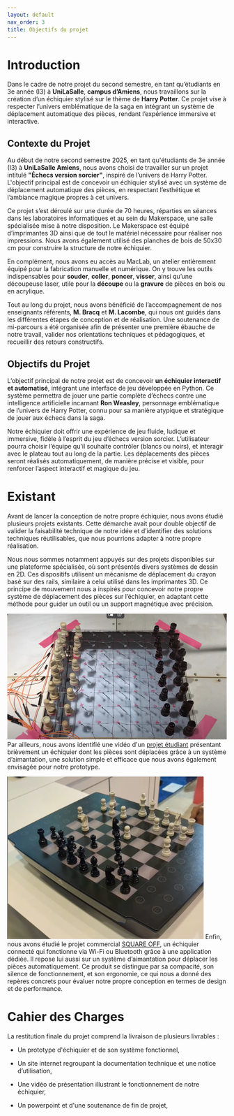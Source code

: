 ```yaml
---
layout: default
nav_order: 3
title: Objectifs du projet
---
```


# Introduction

Dans le cadre de notre projet du second semestre, en tant qu’étudiants en 3e année (I3) à **UniLaSalle**, **campus d’Amiens**, nous travaillons sur la création d’un échiquier stylisé sur le thème de **Harry Potter**. Ce projet vise à respecter l’univers emblématique de la saga en intégrant un système de déplacement automatique des pièces, rendant l’expérience immersive et interactive.

## Contexte du Projet

Au début de notre second semestre 2025, en tant qu'étudiants de 3e année (I3) à **UniLaSalle Amiens**, nous avons choisi de travailler sur un projet intitulé **"Échecs version sorcier"**, inspiré de l’univers de Harry Potter. L'objectif principal est de concevoir un échiquier stylisé avec un système de déplacement automatique des pièces, en respectant l’esthétique et l’ambiance magique propres à cet univers.

Ce projet s’est déroulé sur une durée de 70 heures, réparties en séances dans les laboratoires informatiques et au sein du Makerspace, une salle spécialisée mise à notre disposition. Le Makerspace est équipé d’imprimantes 3D ainsi que de tout le matériel nécessaire pour réaliser nos impressions. Nous avons également utilisé des planches de bois de 50x30 cm pour construire la structure de notre échiquier.

En complément, nous avons eu accès au MacLab, un atelier entièrement équipé pour la fabrication manuelle et numérique. On y trouve les outils indispensables pour **souder**, **coller**, **poncer**, **visser**, ainsi qu’une découpeuse laser, utile pour la **découpe** ou la **gravure** de pièces en bois ou en acrylique.

Tout au long du projet, nous avons bénéficié de l’accompagnement de nos enseignants référents, **M. Bracq** et **M. Lacombe**, qui nous ont guidés dans les différentes étapes de conception et de réalisation. Une soutenance de mi-parcours a été organisée afin de présenter une première ébauche de notre travail, valider nos orientations techniques et pédagogiques, et recueillir des retours constructifs.


## Objectifs du Projet

L’objectif principal de notre projet est de concevoir **un échiquier interactif et automatisé**, intégrant une interface de jeu développée en Python. Ce système permettra de jouer une partie complète d’échecs contre une intelligence artificielle incarnant **Ron Weasley**, personnage emblématique de l’univers de Harry Potter, connu pour sa manière atypique et stratégique de jouer aux échecs dans la saga.

Notre échiquier doit offrir une expérience de jeu fluide, ludique et immersive, fidèle à l’esprit du jeu d’échecs version sorcier. L’utilisateur pourra choisir l’équipe qu’il souhaite contrôler (blancs ou noirs), et interagir avec le plateau tout au long de la partie. Les déplacements des pièces seront réalisés automatiquement, de manière précise et visible, pour renforcer l’aspect interactif et magique du jeu.

# Existant

Avant de lancer la conception de notre propre échiquier, nous avons étudié plusieurs projets existants. Cette démarche avait pour double objectif de valider la faisabilité technique de notre idée et d’identifier des solutions techniques réutilisables, que nous pourrions adapter à notre propre réalisation.

Nous nous sommes notamment appuyés sur des projets disponibles sur une plateforme spécialisée, où sont présentés divers systèmes de dessin en 2D. Ces dispositifs utilisent un mécanisme de déplacement du crayon basé sur des rails, similaire à celui utilisé dans les imprimantes 3D. Ce principe de mouvement nous a inspirés pour concevoir notre propre système de déplacement des pièces sur l’échiquier, en adaptant cette méthode pour guider un outil ou un support magnétique avec précision.


![projet](images/projet_etudiant_echiquier.png)
Par ailleurs, nous avons identifié une vidéo d'un [projet étudiant](https://www.youtube.com/watch?v=JUX-hgx_V8Y) présentant brièvement un échiquier dont les pièces sont déplacées grâce à un système d’aimantation, une solution simple et efficace que nous avons également envisagée pour notre prototype.

![SQUARE OFF](images/square_off.png)
Enfin, nous avons étudié le projet commercial [SQUARE OFF](https://www.youtube.com/watch?v=o2S4PgmExDY&t=19s), un échiquier connecté qui fonctionne via Wi-Fi ou Bluetooth grâce à une application dédiée. Il repose lui aussi sur un système d’aimantation pour déplacer les pièces automatiquement. Ce produit se distingue par sa compacité, son silence de fonctionnement, et son ergonomie, ce qui nous a donné des repères concrets pour évaluer notre propre conception en termes de design et de performance.

# Cahier des Charges

La restitution finale du projet comprend la livraison de plusieurs livrables :
- Un prototype d'échiquier et de son système fonctionnel,

- Un site internet regroupant la documentation technique et une notice d’utilisation,

- Une vidéo de présentation illustrant le fonctionnement de notre échiquier,

- Un powerpoint et d'une soutenance de fin de projet,
